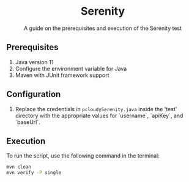 <h1 align="center">Serenity</h1>

<p align="center">A guide on the prerequisites and execution of the Serenity test</p>

<h2>Prerequisites</h2>

<ol>
  <li>Java version 11</li>
  
  
  <li>Configure the environment variable for Java</li>
  
  
  <li>Maven with JUnit framework support</li>
  

</ol>
<h2>Configuration</h2>
<ol>
  <li>Replace the credentials in <code>pcloudySerenity.java</code> inside the 'test' directory with the
                    appropriate values for `username`, `apiKey`, and `baseUrl`.</li>
  
</ol>
<h2>Execution</h2>
<p>To run the script, use the following command in the terminal:</p>

 ```bash
mvn clean
mvn verify -P single
 ```



